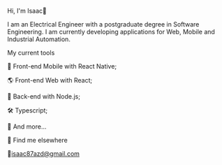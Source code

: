 Hi, I'm Isaac👋

I am an Electrical Engineer with a postgraduate degree in Software Engineering. I am currently developing applications for Web, Mobile and Industrial Automation.

My current tools

📲 Front-end Mobile with React Native;

🌎 Front-end Web with React;

📡 Back-end with Node.js;

🛠️ Typescript;

🧰 And more...

💬 Find me elsewhere

📩isaac87azd@gmail.com
